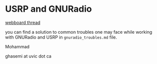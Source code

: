 # USRP and GNURadio


[webboard thread](https://panlab.cs.uvic.ca/web3/viewtopic.php?f=48&t=1493)

you can find a solution to common troubles one may face while working with GNURadio and USRP in `gnuradio_troubles.md` file.


Mohammad

ghasemi at uvic dot ca
